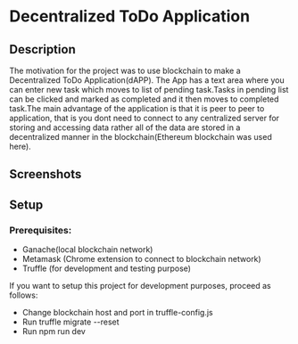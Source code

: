# Decentralized ToDo Application

## Description

The motivation for the project was to use blockchain to make a Decentralized ToDo Application(dAPP). The App has a text area where you can enter new task which moves to list of pending task.Tasks in pending list can be clicked and marked as completed and it then moves to completed task.The main advantage of the application is that it is peer to peer to application, that is you dont need to connect to any centralized server for storing and accessing data rather all of the data are stored in a decentralized manner in the blockchain(Ethereum blockchain was used here).

## Screenshots


## Setup
 ### Prerequisites:
  * Ganache(local blockchain network)
  * Metamask (Chrome extension to connect to blockchain network)
  * Truffle (for development and testing purpose)
  
If you want to setup this project for development purposes, proceed as follows:

* Change blockchain host and port in truffle-config.js
* Run truffle migrate --reset
* Run npm run dev
